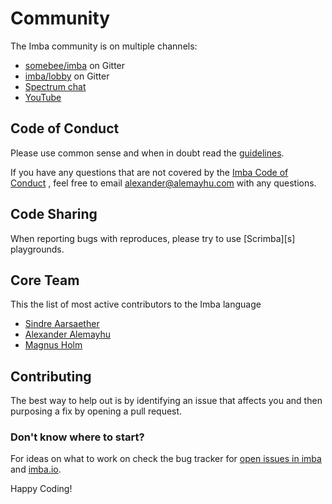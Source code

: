 # Community

The Imba community is on multiple channels:

- [somebee/imba][0] on Gitter
- [imba/lobby][1] on Gitter
- [Spectrum chat][2]
- [YouTube][yt]


## Code of Conduct

Please use common sense and when in doubt read the [guidelines][3].

If you have any questions that are not covered by the [Imba Code of Conduct][3]
, feel free to email [alexander@alemayhu.com][4] with any questions.

## Code Sharing

When reporting bugs with reproduces, please try to use [Scrimba][s]
playgrounds. 

## Core Team

This the list of most active contributors to the Imba language

- [Sindre Aarsaether][5]
- [Alexander Alemayhu][6]
- [Magnus Holm][7]

## Contributing

The best way to help out is by identifying an issue that affects you and then
purposing a fix by opening a pull request.

### Don't know where to start?

For ideas on what to work on check the bug tracker for [open issues in imba][9]
and [imba.io][10].

Happy Coding!

[0]: https://gitter.im/somebee/imba
[1]: https://gitter.im/imba/Lobby
[2]: https://spectrum.chat/imba
[3]: https://github.com/imba/imba/blob/master/.github/CODE_OF_CONDUCT.md
[4]: mailto: 'alexander@alemayhu.com'
[5]: https://github.com/somebee/
[6]: https://github.com/scanf/
[7]: https://github.com/judofyr/
[8]: https://scrimba.com
[9]: https://github.com/imba/imba/issues
[10]: https://github.com/imba/imba.io/issues
[yt]: youtube.com/channel/UCPOqjieI7GOx-gAKBLMktVg
